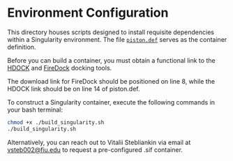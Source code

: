 # Environment Configuration

This directory houses scripts designed to install requisite dependencies within a Singularity environment. The file [`piston.def`](./piston.def) serves as the container definition.

Before you can build a container, you must obtain a functional link to the  [HDOCK](http://huanglab.phys.hust.edu.cn/software/hdocklite/) and [FireDock](http://bioinfo3d.cs.tau.ac.il/FireDock/firedock.html) docking tools. 

The download link for FireDock should be positioned on line 8, while the HDOCK link should be on line 14 of piston.def.

To construct a Singularity container, execute the following commands in your bash terminal:

```bash
chmod +x ./build_singularity.sh
./build_singularity.sh
```

Alternatively, you can reach out to Vitalii Stebliankin via email at vsteb002@fiu.edu to request a pre-configured .sif container.